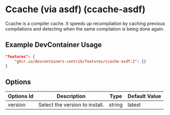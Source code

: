 
# Ccache (via asdf) (ccache-asdf)

Ccache is a compiler cache. It speeds up recompilation by caching previous compilations and detecting when the same compilation is being done again.

## Example DevContainer Usage

```json
"features": {
    "ghcr.io/devcontainers-contrib/features/ccache-asdf:2": {}
}
```

## Options

| Options Id | Description | Type | Default Value |
|-----|-----|-----|-----|
| version | Select the version to install. | string | latest |


